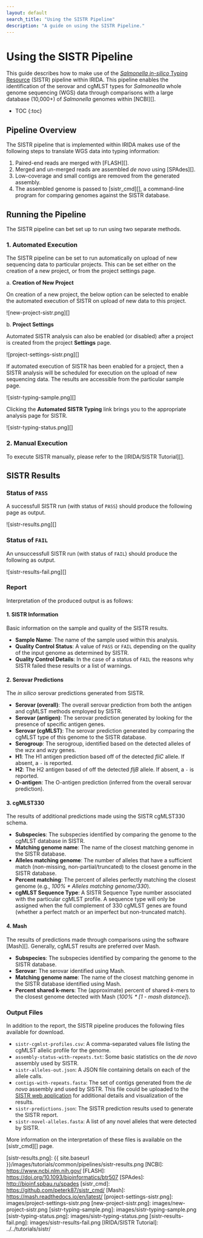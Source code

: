 ```yaml
---
layout: default
search_title: "Using the SISTR Pipeline"
description: "A guide on using the SISTR Pipeline."
---
```


# Using the SISTR Pipeline

This guide describes how to make use of the [*Salmonella in-silico* Typing Resource][sistr-web] (SISTR) pipeline within IRIDA. This pipeline enables the identification of the serovar and cgMLST types for *Salmonealla* whole genome sequencing (WGS) data through comparisons with a large database (10,000+) of *Salmonella* genomes within [NCBI][].

* TOC
{:toc}

## Pipeline Overview

The SISTR pipeline that is implemented within IRIDA makes use of the following steps to translate WGS data into typing information:

1. Paired-end reads are merged with [FLASH][].
2. Merged and un-merged reads are assembled *de novo* using [SPAdes][].
3. Low-coverage and small contigs are removed from the generated assembly.
4. The assembled genome is passed to [sistr_cmd][], a command-line program for comparing genomes against the SISTR database.

## Running the Pipeline

The SISTR pipeline can bet set up to run using two separate methods.

### 1. Automated Execution

The SISTR pipeline can be set to run automatically on upload of new sequencing data to particular projects. This can be set either on the creation of a new project, or from the project settings page.

a. **Creation of New Project**

   On creation of a new project, the below option can be selected to enable the automated execution of SISTR on upload of new data to this project.

   ![new-project-sistr.png][]

b. **Project Settings**

   Automated SISTR analysis can also be enabled (or disabled) after a project is created from the project **Settings** page.

   ![project-settings-sistr.png][]

If automated execution of SISTR has been enabled for a project, then a SISTR analysis will be scheduled for execution on the upload of new sequencing data.  The results are accessible from the particular sample page.

![sistr-typing-sample.png][]

Clicking the **Automated SISTR Typing** link brings you to the appropriate analysis page for SISTR.

![sistr-typing-status.png][]

### 2. Manual Execution

To execute SISTR manually, please refer to the [IRIDA/SISTR Tutorial][].

## SISTR Results

### Status of `PASS`

A successfull SISTR run (with status of `PASS`) should produce the following page as output.

![sistr-results.png][]

### Status of `FAIL`

An unsuccessfull SISTR run (with status of `FAIL`) should produce the following as output.

![sistr-results-fail.png][]

### Report

Interpretation of the produced output is as follows:

#### 1. SISTR Information

Basic information on the sample and quality of the SISTR results.

* **Sample Name**: The name of the sample used within this analysis.
* **Quality Control Status**: A value of `PASS` or `FAIL` depending on the quality of the input genome as determined by SISTR.
* **Quality Control Details**: In the case of a status of `FAIL` the reasons why SISTR failed these results or a list of warnings.

#### 2. Serovar Predictions

The *in silico* serovar predictions generated from SISTR.

* **Serovar (overall)**: The overall serovar prediction from both the antigen and cgMLST methods employed by SISTR.
* **Serovar (antigen)**: The serovar prediction generated by looking for the presence of specific antigen genes.
* **Serovar (cgMLST)**: The serovar prediction generated by comparing the cgMLST type of this genome to the SISTR database.
* **Serogroup**: The serogroup, identified based on the detected alleles of the *wzx* and *wzy* genes.
* **H1**: The H1 antigen prediction based off of the detected *fliC* allele. If absent, a `-` is reported.
* **H2**: The H2 antigen based of off the detected *fljB* allele. If absent, a `-` is reported.
* **O-antigen**: The O-antigen prediction (inferred from the overall serovar prediction).

#### 3. cgMLST330

The results of additional predictions made using the SISTR cgMLST330 schema.

* **Subspecies**: The subspecies identified by comparing the genome to the cgMLST database in SISTR.
* **Matching genome name**: The name of the closest matching genome in the SISTR database.
* **Alleles matching genome**: The number of alleles that have a sufficient match (non-missing, non-partial/truncated) to the closest genome in the SISTR database.
* **Percent matching**: The percent of alleles perfectly matching the closest genome (e.g., _100% * Alleles matching genome/330_).
* **cgMLST Sequence Type**: A SISTR Sequence Type number associated with the particular cgMLST profile. A sequence type will only be assigned when the full complement of 330 cgMLST genes are found (whether a perfect match or an imperfect but non-truncated match).

#### 4. Mash

The results of predictions made through comparisons using the software [Mash][]. Generally, cgMLST results are preferred over Mash.

* **Subspecies**: The subspecies identified by comparing the genome to the SISTR database.
* **Serovar**: The serovar identified using Mash.
* **Matching genome name**: The name of the closest matching genome in the SISTR database identified using Mash.
* **Percent shared k-mers**: The (approximate) percent of shared *k*-mers to the closest genome detected with Mash (_100% * [1 - mash distance]_).

### Output Files

In addition to the report, the SISTR pipeline produces the following files available for download.

* `sistr-cgmlst-profiles.csv`: A comma-separated values file listing the cgMLST allelic profile for the genome.
* `assembly-status-with-repeats.txt`: Some basic statistics on the *de novo* assembly used by SISTR.
* `sistr-alleles-out.json`: A JSON file containing details on each of the allele calls.
* `contigs-with-repeats.fasta`: The set of contigs generated from the *de novo* assembly and used by SISTR.  This file could be uploaded to the [SISTR web application][sistr-web] for additional details and visualization of the results.
* `sistr-predictions.json`: The SISTR prediction results used to generate the SISTR report.
* `sistr-novel-alleles.fasta`: A list of any novel alleles that were detected by SISTR.

More information on the interpretation of these files is available on the [sistr_cmd][] page.

[sistr-web]: https://lfz.corefacility.ca/sistr-app/
[sistr-results.png]: {{ site.baseurl }}/images/tutorials/common/pipelines/sistr-results.png
[NCBI]: https://www.ncbi.nlm.nih.gov/
[FLASH]: https://doi.org/10.1093/bioinformatics/btr507
[SPAdes]: http://bioinf.spbau.ru/spades
[sistr_cmd]: https://github.com/peterk87/sistr_cmd/
[Mash]: https://mash.readthedocs.io/en/latest/
[project-settings-sistr.png]: images/project-settings-sistr.png
[new-project-sistr.png]: images/new-project-sistr.png
[sistr-typing-sample.png]: images/sistr-typing-sample.png
[sistr-typing-status.png]: images/sistr-typing-status.png
[sistr-results-fail.png]: images/sistr-results-fail.png
[IRIDA/SISTR Tutorial]: ../../tutorials/sistr/
